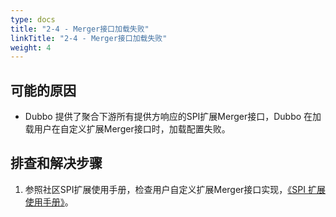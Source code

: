 ```yaml
---
type: docs
title: "2-4 - Merger接口加载失败"
linkTitle: "2-4 - Merger接口加载失败"
weight: 4
---
```


## 可能的原因

* Dubbo 提供了聚合下游所有提供方响应的SPI扩展Merger接口，Dubbo 在加载用户在自定义扩展Merger接口时，加载配置失败。

## 排查和解决步骤
1. 参照社区SPI扩展使用手册，检查用户自定义扩展Merger接口实现，[《SPI 扩展使用手册》](https://dubbo.apache.org/zh-cn/docs3-v2/java-sdk/reference-manual/spi/)。



<p style="margin-top: 3rem;"> </p>